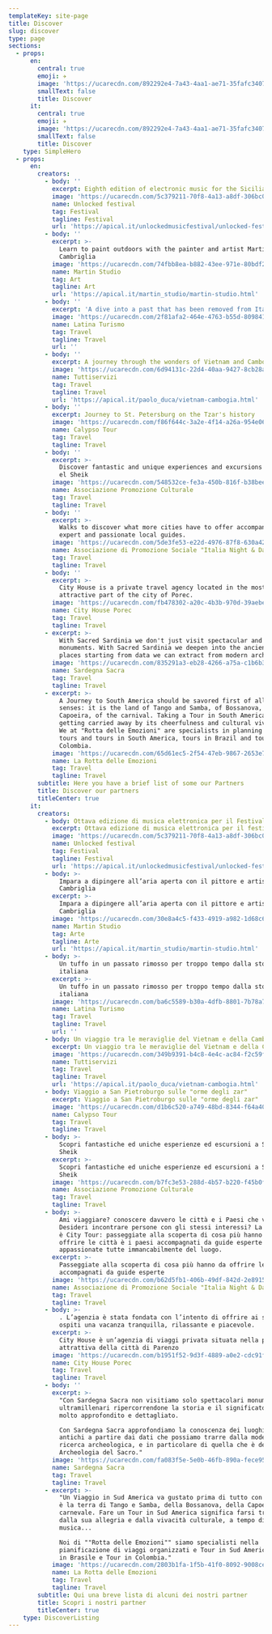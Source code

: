 ```yaml
---
templateKey: site-page
title: Discover
slug: discover
type: page
sections:
  - props:
      en:
        central: true
        emoji: ✈️
        image: 'https://ucarecdn.com/892292e4-7a43-4aa1-ae71-35fafc340758/'
        smallText: false
        title: Discover
      it:
        central: true
        emoji: ✈️
        image: 'https://ucarecdn.com/892292e4-7a43-4aa1-ae71-35fafc340758/'
        smallText: false
        title: Discover
    type: SimpleHero
  - props:
      en:
        creators:
          - body: ''
            excerpt: Eighth edition of electronic music for the Sicilian festival
            image: 'https://ucarecdn.com/5c379211-70f8-4a13-a8df-306bc0de15e0/'
            name: Unlocked festival
            tag: Festival
            tagline: Festival
            url: 'https://apical.it/unlockedmusicfestival/unlocked-festival.html'
          - body: ''
            excerpt: >-
              Learn to paint outdoors with the painter and artist Martin
              Cambriglia
            image: 'https://ucarecdn.com/74fbb8ea-b882-43ee-971e-80bdf2c0946a/'
            name: Martin Studio
            tag: Art
            tagline: Art
            url: 'https://apical.it/martin_studio/martin-studio.html'
          - body: ''
            excerpt: 'A dive into a past that has been removed from Italian history '
            image: 'https://ucarecdn.com/2f81afa2-464e-4763-b55d-80984167a6e3/'
            name: Latina Turismo
            tag: Travel
            tagline: Travel
            url: ''
          - body: ''
            excerpt: A journey through the wonders of Vietnam and Cambodia
            image: 'https://ucarecdn.com/6d94131c-22d4-40aa-9427-8cb28a975856/'
            name: Tuttiservizi
            tag: Travel
            tagline: Travel
            url: 'https://apical.it/paolo_duca/vietnam-cambogia.html'
          - body: ''
            excerpt: Journey to St. Petersburg on the Tzar's history
            image: 'https://ucarecdn.com/f86f644c-3a2e-4f14-a26a-954e06b7b8cc/'
            name: Calypso Tour
            tag: Travel
            tagline: Travel
          - body: ''
            excerpt: >-
              Discover fantastic and unique experiences and excursions in Sharm
              el Sheik
            image: 'https://ucarecdn.com/548532ce-fe3a-450b-816f-b38beee14168/'
            name: Associazione Promozione Culturale
            tag: Travel
            tagline: Travel
          - body: ''
            excerpt: >-
              Walks to discover what more cities have to offer accompanied by
              expert and passionate local guides.
            image: 'https://ucarecdn.com/5de3fe53-e22d-4976-87f8-630a42907247/'
            name: Associazione di Promozione Sociale "Italia Night & Day"
            tag: Travel
            tagline: Travel
          - body: ''
            excerpt: >-
              City House is a private travel agency located in the most
              attractive part of the city of Porec.
            image: 'https://ucarecdn.com/fb478302-a20c-4b3b-970d-39aebede1af1/'
            name: City House Porec
            tag: Travel
            tagline: Travel
          - excerpt: >-
              With Sacred Sardinia we don't just visit spectacular and millenary
              monuments. With Sacred Sardinia we deepen into the ancient sacred
              places starting from data we can extract from modern archeology.
            image: 'https://ucarecdn.com/835291a3-eb28-4266-a75a-c1b6b308a0de/'
            name: Sardegna Sacra
            tag: Travel
            tagline: Travel
          - excerpt: >-
              A Journey to South America should be savored first of all with the
              senses: it is the land of Tango and Samba, of Bossanova, of
              Capoeira, of the carnival. Taking a Tour in South America means
              getting carried away by its cheerfulness and cultural vivacity...
              We at "Rotta delle Emozioni" are specialists in planning organized
              tours and tours in South America, tours in Brazil and tours in
              Colombia.
            image: 'https://ucarecdn.com/65d61ec5-2f54-47eb-9867-2653e7334e47/'
            name: La Rotta delle Emozioni
            tag: Travel
            tagline: Travel
        subtitle: Here you have a brief list of some our Partners
        title: Discover our partners
        titleCenter: true
      it:
        creators:
          - body: Ottava edizione di musica elettronica per il Festival siciliano
            excerpt: Ottava edizione di musica elettronica per il festival siciliano
            image: 'https://ucarecdn.com/5c379211-70f8-4a13-a8df-306bc0de15e0/'
            name: Unlocked festival
            tag: Festival
            tagline: Festival
            url: 'https://apical.it/unlockedmusicfestival/unlocked-festival.html'
          - body: >-
              Impara a dipingere all’aria aperta con il pittore e artista Martin
              Cambriglia
            excerpt: >-
              Impara a dipingere all’aria aperta con il pittore e artista Martin
              Cambriglia
            image: 'https://ucarecdn.com/30e8a4c5-f433-4919-a982-1d68c68fba07/'
            name: Martin Studio
            tag: Arte
            tagline: Arte
            url: 'https://apical.it/martin_studio/martin-studio.html'
          - body: >-
              Un tuffo in un passato rimosso per troppo tempo dalla storia
              italiana
            excerpt: >-
              Un tuffo in un passato rimosso per troppo tempo dalla storia
              italiana
            image: 'https://ucarecdn.com/ba6c5589-b30a-4dfb-8801-7b78a741bf39/'
            name: Latina Turismo
            tag: Travel
            tagline: Travel
            url: ''
          - body: Un viaggio tra le meraviglie del Vietnam e della Cambogia
            excerpt: Un viaggio tra le meraviglie del Vietnam e della Cambogia
            image: 'https://ucarecdn.com/349b9391-b4c8-4e4c-ac84-f2c59f9b0c4b/'
            name: Tuttiservizi
            tag: Travel
            tagline: Travel
            url: 'https://apical.it/paolo_duca/vietnam-cambogia.html'
          - body: Viaggio a San Pietroburgo sulle "orme degli zar"
            excerpt: Viaggio a San Pietroburgo sulle "orme degli zar"
            image: 'https://ucarecdn.com/d1b6c520-a749-48bd-8344-f64a40909de0/'
            name: Calypso Tour
            tag: Travel
            tagline: Travel
          - body: >-
              Scopri fantastiche ed uniche esperienze ed escursioni a Sharm el
              Sheik
            excerpt: >-
              Scopri fantastiche ed uniche esperienze ed escursioni a Sharm el
              Sheik
            image: 'https://ucarecdn.com/b7fc3e53-288d-4b57-b220-f45b0f993971/'
            name: Associazione Promozione Culturale
            tag: Travel
            tagline: Travel
          - body: >-
              Ami viaggiare? conoscere davvero le città e i Paesi che visiti?
              Desideri incontrare persone con gli stessi interessi? La risposta
              è City Tour: passeggiate alla scoperta di cosa più hanno da
              offrire le città è i paesi accompagnati da guide esperte e
              appassionate tutte immancabilmente del luogo.
            excerpt: >-
              Passeggiate alla scoperta di cosa più hanno da offrire le città
              accompagnati da guide esperte
            image: 'https://ucarecdn.com/b62d5fb1-406b-49df-842d-2e8915956183/'
            name: Associazione di Promozione Sociale "Italia Night & Day"
            tag: Travel
            tagline: Travel
          - body: >-
              . L’agenzia è stata fondata con l’intento di offrire ai suoi
              ospiti una vacanza tranquilla, rilassante e piacevole.
            excerpt: >-
              City House è un’agenzia di viaggi privata situata nella parte più
              attrattiva della città di Parenzo
            image: 'https://ucarecdn.com/b1951f52-9d3f-4889-a0e2-cdc91f2e93ac/'
            name: City House Porec
            tag: Travel
            tagline: Travel
          - body: ''
            excerpt: >-
              "Con Sardegna Sacra non visitiamo solo spettacolari monumenti
              ultramillenari ripercorrendone la storia e il significato in modo
              molto approfondito e dettagliato.

              Con Sardegna Sacra approfondiamo la conoscenza dei luoghi sacri
              antichi a partire dai dati che possiamo trarre dalla moderna
              ricerca archeologica, e in particolare di quella che è definita
              Archeologia del Sacro."
            image: 'https://ucarecdn.com/fa083f5e-5e0b-46fb-890a-fece952b6dfe/'
            name: Sardegna Sacra
            tag: Travel
            tagline: Travel
          - excerpt: >-
              "Un Viaggio in Sud America va gustato prima di tutto con i sensi:
              è la terra di Tango e Samba, della Bossanova, della Capoeira, del
              carnevale. Fare un Tour in Sud America significa farsi trasportare
              dalla sua allegria e dalla vivacità culturale, a tempo di
              musica...

              Noi di ""Rotta delle Emozioni"" siamo specialisti nella
              pianificazione di viaggi organizzati e Tour in Sud America, Tour
              in Brasile e Tour in Colombia."
            image: 'https://ucarecdn.com/2803b1fa-1f5b-41f0-8092-9008ce600db6/'
            name: La Rotta delle Emozioni
            tag: Travel
            tagline: Travel
        subtitle: Qui una breve lista di alcuni dei nostri partner
        title: Scopri i nostri partner
        titleCenter: true
    type: DiscoverListing
---
```


